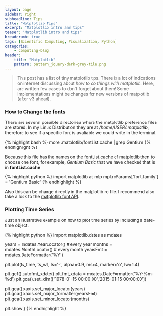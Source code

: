 ```yaml
---
layout: page
sidebar: right
subheadline: Tips
title: "Matplotlib Tips"
excerpt: "Matplotlib intro and tips"
teaser: "Matplotlib intro and tips"
breadcrumb: true
tags: [Scientific Computing, Visualization, Python]
categories:
    - computing-blog
header:
    title: "Matplotlib"
    pattern: pattern_jquery-dark-grey-tile.png
---
```




> This post has a list of tiny matplotlib tips. There is a lot of indications on internet discussing about *how to do things with matplotlib*. Here, are written few cases to don't forget about them! Some implementations might be changes for new versions of matplotlib (after v3 ahead).

### How to Change the fonts

There are several possible directories where the matplotlib preference files are stored. In my Linux Distribution they are at */home/USER/.matplotlib*, therefore to see if a specific font is avaliable we could write in the terminal.

{% highlight bash %}
more .matplotlib/fontList.cache | grep Gentium
{% endhighlight %}

Because this file has the names on the fontList.cache of matplotlib then to choose one font, for example, *Gentium Basic* that we have checked that is in **fontList.cache**

{% highlight python %}
import matplotlib as mlp
mpl.rcParams['font.family'] = 'Gentium Basic'
{% endhighlight %}

Also this can be change directly in the matplotlib rc file. I recommend also take a look to the [matplotlib font API](http://matplotlib.org/api/font_manager_api.html).

### Plotting Time Series

Just an illustrative example on how to plot time series by including a date-time object.

{% highlight python %}
import matplotlib.dates as mdates

years = mdates.YearLocator()          # every year
months = mdates.MonthLocator()        # every month
yearsFmt = mdates.DateFormatter('%Y')

plt.plot(ts_time, ts_val, ls='-', alpha=0.9, ms=4,
        marker='o', lw=1.4)
                     
plt.gcf().autofmt_xdate()
plt.fmt_xdata = mdates.DateFormatter('%Y-%m-%d')
plt.gca().set_xlim(['1978-01-15 00:00:00','2015-01-15 00:00:00'])

plt.gca().xaxis.set_major_locator(years)
plt.gca().xaxis.set_major_formatter(yearsFmt)
plt.gca().xaxis.set_minor_locator(months)
    
plt.show()
{% endhighlight %}

